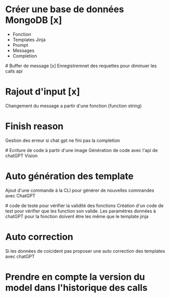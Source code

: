 # Créer une base de données MongoDB [x]

- Fonction
- Templates Jinja
- Prompt
- Messages
- Completion

# Buffer de message [x]
Enregistremnet des requettes pour diminuer les calls api

# Rajout d'input [x]
Changement du message a partir d'une fonction (function string)

# Finish reason
Gestion des erreur si chat gpt ne fini pas la completion

# Ecriture de code à partir d'une image
Génération de code avec l'api de chatGPT Vision

# Auto génération des template
Ajout d'une commande à la CLI pour générer de nouvelles commandes avec ChatGPT

# code de teste pour vérifier la validité des fonctions
Création d'un code de test pour vérifier que les function son valide. Les paramètres données à chatGPT pour la fonction doivent être les même que le template jinja

# Auto correction
Si les données de coicident pas proposer une auto correction des templates avec chatGPT

# Prendre en compte la version du model dans l'historique des calls